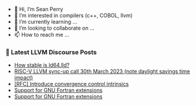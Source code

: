 - 👋 Hi, I’m Sean Perry
- 👀 I’m interested in compilers (c++, COBOL, llvm)
- 🌱 I’m currently learning ...
- 💞️ I’m looking to collaborate on ...
- 📫 How to reach me ...

<!---
s66perry/s66perry is a ✨ special ✨ repository because its `README.md` (this file) appears on your GitHub profile.
You can click the Preview link to take a look at your changes.
--->
### 📕 Latest LLVM Discourse Posts

<!-- DISCOURSE-LLVM:START -->
- [How stable is ld64.lld?](https://discourse.llvm.org/t/how-stable-is-ld64-lld/69628#post_8)
- [RISC-V LLVM sync-up call 30th March 2023 &lpar;note daylight savings time impact&rpar;](https://discourse.llvm.org/t/risc-v-llvm-sync-up-call-30th-march-2023-note-daylight-savings-time-impact/69635#post_1)
- [[RFC] Introduce convergence control intrinsics](https://discourse.llvm.org/t/rfc-introduce-convergence-control-intrinsics/69613#post_2)
- [Support for GNU Fortran extensions](https://discourse.llvm.org/t/support-for-gnu-fortran-extensions/69630#post_4)
- [Support for GNU Fortran extensions](https://discourse.llvm.org/t/support-for-gnu-fortran-extensions/69630#post_3)
<!-- DISCOURSE-LLVM:END -->
